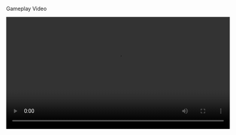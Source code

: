Gameplay Video

<video width="600" controls>
  <source src="snake_gameplay.mp4" type="video/mp4">
  Your browser does not support the video tag.
</video>
